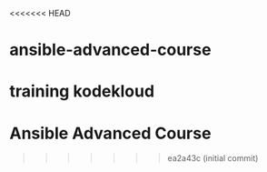 <<<<<<< HEAD
# ansible-advanced-course
training kodekloud
=======
# Ansible Advanced Course
>>>>>>> ea2a43c (initial commit)

